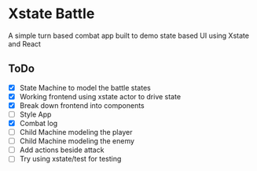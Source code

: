 # Xstate Battle

A simple turn based combat app built to demo state based UI using Xstate and React

## ToDo

- [x] State Machine to model the battle states
- [x] Working frontend using xstate actor to drive state
- [x] Break down frontend into components
- [ ] Style App
- [x] Combat log
- [ ] Child Machine modeling the player
- [ ] Child Machine modeling the enemy
- [ ] Add actions beside attack
- [ ] Try using xstate/test for testing